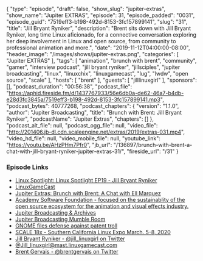 {
  "type": "episode",
  "draft": false,
  "show_slug": "jupiter-extras",
  "show_name": "Jupiter EXTRAS",
  "episode": 31,
  "episode_padded": "0031",
  "episode_guid": "7519eff3-b198-492d-8153-3fc157899141",
  "slug": "31",
  "title": "Jill Bryant Ryniker",
  "description": "Brent sits down with Jill Bryant Ryniker, long time Linux aficionado, for a connective conversation exploring her deep involvement in Linux and open source, from community to professional animation and more.",
  "date": "2019-11-12T04:00:00-08:00",
  "header_image": "/images/shows/jupiter-extras.png",
  "categories": [
    "Jupiter EXTRAS"
  ],
  "tags": [
    "animation",
    "brunch with brent",
    "community",
    "gamer",
    "interview podcast",
    "jill bryant ryniker",
    "jillsciples",
    "jupiter broadcasting",
    "linux",
    "linuxchix",
    "linuxgamecast",
    "lug",
    "lwdw",
    "open source",
    "scale"
  ],
  "hosts": [
    "brent"
  ],
  "guests": [
    "jilllinuxgirl"
  ],
  "sponsors": [],
  "podcast_duration": "00:56:38",
  "podcast_file": "https://aphid.fireside.fm/d/1437767933/56e6db0a-de62-46a7-b4db-e28d3fc3845a/7519eff3-b198-492d-8153-3fc157899141.mp3",
  "podcast_bytes": 40777268,
  "podcast_chapters": {
    "version": "1.1.0",
    "author": "Jupiter Broadcasting",
    "title": "Brunch with Brent: Jill Bryant Ryniker",
    "podcastName": "Jupiter Extras",
    "chapters": []
  },
  "podcast_alt_file": null,
  "podcast_ogg_file": null,
  "video_file": "http://201406.jb-dl.cdn.scaleengine.net/extras/2019/extras-031.mp4",
  "video_hd_file": null,
  "video_mobile_file": null,
  "youtube_link": "https://youtu.be/AHzPHm7Pfr0",
  "jb_url": "/136897/brunch-with-brent-a-chat-with-jill-bryant-ryniker-jupiter-extras-31/",
  "fireside_url": "/31"
}


### Episode Links

  * [Linux Spotlight: Linux Spotlight EP19 - Jill Bryant Ryniker](https://linuxspotlight.fireside.fm/19 "Linux Spotlight: Linux Spotlight EP19 - Jill Bryant Ryniker")
  * [LinuxGameCast](https://linuxgamecast.com "LinuxGameCast")
  * [Jupiter Extras: Brunch with Brent: A Chat with Ell Marquez](https://extras.show/15 "Jupiter Extras: Brunch with Brent: A Chat with Ell Marquez")
  * [Academy Software Foundation - focused on the sustainablity of the open source ecosystem for the animation and visual effects industry.](https://www.aswf.io/ "Academy Software Foundation - focused on the sustainablity of the open source ecosystem for the animation and visual effects industry.")
  * [Jupiter Broadcasting & Archives](https://www.jupiterbroadcasting.com/ "Jupiter Broadcasting & Archives")
  * [Jupiter Broadcasting Mumble Room](https://mumble.jupiterbroadcasting.org/ "Jupiter Broadcasting Mumble Room")
  * [GNOME files defense against patent troll](https://secure.givelively.org/donate/gnome-foundation-inc/gnome-patent-troll-defense-fund "GNOME files defense against patent troll")
  * [SCALE 18x - Southern California Linux Expo March. 5-8, 2020](https://www.socallinuxexpo.org/scale/18x "SCALE 18x - Southern California Linux Expo March. 5-8, 2020")
  * [Jill Bryant Ryniker - @jill_linuxgirl on Twitter](https://twitter.com/jill_linuxgirl "Jill Bryant Ryniker - @jill_linuxgirl on Twitter")
  * [@Jill_linuxgirl@mast.linuxgamecast.com](https://mast.linuxgamecast.com/@Jill_linuxgirl "@Jill_linuxgirl@mast.linuxgamecast.com")
  * [Brent Gervais - @brentgervais on Twitter](https://twitter.com/brentgervais "Brent Gervais - @brentgervais on Twitter")


